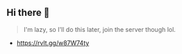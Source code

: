 ## Hi there 👋
> I'm lazy, so I'll do this later, join the server though lol.
- https://rvlt.gg/w87W74ty
